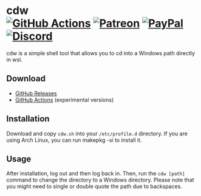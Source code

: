 # cdw<br>[![GitHub Actions][actions-img]][actions-url] [![Patreon][patreon-img]][patreon-url] [![PayPal][paypal-img]][paypal-url] [![Discord][discord-img]][discord-url]

cdw is a simple shell tool that allows you to cd into a Windows path directly in wsl.

## Download

* [GitHub Releases](https://github.com/justalemon/cdw/releases)
* [GitHub Actions](https://github.com/justalemon/cdw/actions) (experimental versions)

## Installation

Download and copy `cdw.sh` into your `/etc/profile.d` directory. If you are using Arch Linux, you can run makepkg -si to install it.

## Usage

After installation, log out and then log back in. Then, run the `cdw [path]` command to change the directory to a Windows directory. Please note that you might need to single or double quote the path due to backspaces.

[actions-img]: https://img.shields.io/github/actions/workflow/status/justalemon/cdw/main.yml?branch=master&label=actions
[actions-url]: https://github.com/justalemon/cdw/actions
[patreon-img]: https://img.shields.io/badge/support-patreon-FF424D.svg
[patreon-url]: https://www.patreon.com/lemonchan
[paypal-img]: https://img.shields.io/badge/support-paypal-0079C1.svg
[paypal-url]: https://paypal.me/justalemon
[discord-img]: https://img.shields.io/badge/discord-join-7289DA.svg
[discord-url]: https://discord.gg/Cf6sspj
